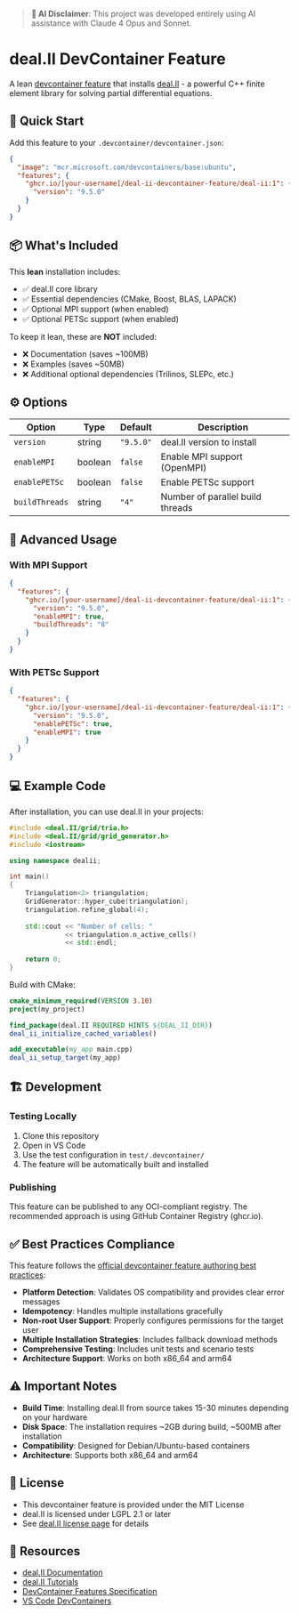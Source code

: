 > **🤖 AI Disclaimer**: This project was developed entirely using AI assistance with Claude 4 Opus and Sonnet.

# deal.II DevContainer Feature

A lean [devcontainer feature](https://code.visualstudio.com/blogs/2022/09/15/dev-container-features) that installs [deal.II](https://www.dealii.org/) - a powerful C++ finite element library for solving partial differential equations.

## 🚀 Quick Start

Add this feature to your `.devcontainer/devcontainer.json`:

```json
{
  "image": "mcr.microsoft.com/devcontainers/base:ubuntu",
  "features": {
    "ghcr.io/[your-username]/deal-ii-devcontainer-feature/deal-ii:1": {
      "version": "9.5.0"
    }
  }
}
```

## 📦 What's Included

This **lean** installation includes:
- ✅ deal.II core library
- ✅ Essential dependencies (CMake, Boost, BLAS, LAPACK)
- ✅ Optional MPI support (when enabled)
- ✅ Optional PETSc support (when enabled)

To keep it lean, these are **NOT** included:
- ❌ Documentation (saves ~100MB)
- ❌ Examples (saves ~50MB)
- ❌ Additional optional dependencies (Trilinos, SLEPc, etc.)

## ⚙️ Options

| Option | Type | Default | Description |
|--------|------|---------|-------------|
| `version` | string | `"9.5.0"` | deal.II version to install |
| `enableMPI` | boolean | `false` | Enable MPI support (OpenMPI) |
| `enablePETSc` | boolean | `false` | Enable PETSc support |
| `buildThreads` | string | `"4"` | Number of parallel build threads |

## 🔧 Advanced Usage

### With MPI Support

```json
{
  "features": {
    "ghcr.io/[your-username]/deal-ii-devcontainer-feature/deal-ii:1": {
      "version": "9.5.0",
      "enableMPI": true,
      "buildThreads": "8"
    }
  }
}
```

### With PETSc Support

```json
{
  "features": {
    "ghcr.io/[your-username]/deal-ii-devcontainer-feature/deal-ii:1": {
      "version": "9.5.0",
      "enablePETSc": true,
      "enableMPI": true
    }
  }
}
```

## 💻 Example Code

After installation, you can use deal.II in your projects:

```cpp
#include <deal.II/grid/tria.h>
#include <deal.II/grid/grid_generator.h>
#include <iostream>

using namespace dealii;

int main()
{
    Triangulation<2> triangulation;
    GridGenerator::hyper_cube(triangulation);
    triangulation.refine_global(4);
    
    std::cout << "Number of cells: " 
              << triangulation.n_active_cells() 
              << std::endl;
    
    return 0;
}
```

Build with CMake:

```cmake
cmake_minimum_required(VERSION 3.10)
project(my_project)

find_package(deal.II REQUIRED HINTS ${DEAL_II_DIR})
deal_ii_initialize_cached_variables()

add_executable(my_app main.cpp)
deal_ii_setup_target(my_app)
```

## 🏗️ Development

### Testing Locally

1. Clone this repository
2. Open in VS Code
3. Use the test configuration in `test/.devcontainer/`
4. The feature will be automatically built and installed

### Publishing

This feature can be published to any OCI-compliant registry. The recommended approach is using GitHub Container Registry (ghcr.io).

## ✅ Best Practices Compliance

This feature follows the [official devcontainer feature authoring best practices](https://containers.dev/guide/feature-authoring-best-practices):

- **Platform Detection**: Validates OS compatibility and provides clear error messages
- **Idempotency**: Handles multiple installations gracefully
- **Non-root User Support**: Properly configures permissions for the target user
- **Multiple Installation Strategies**: Includes fallback download methods
- **Comprehensive Testing**: Includes unit tests and scenario tests
- **Architecture Support**: Works on both x86_64 and arm64

## ⚠️ Important Notes

- **Build Time**: Installing deal.II from source takes 15-30 minutes depending on your hardware
- **Disk Space**: The installation requires ~2GB during build, ~500MB after installation
- **Compatibility**: Designed for Debian/Ubuntu-based containers
- **Architecture**: Supports both x86_64 and arm64

## 📄 License

- This devcontainer feature is provided under the MIT License
- deal.II is licensed under LGPL 2.1 or later
- See [deal.II license page](https://www.dealii.org/license.html) for details

## 🔗 Resources

- [deal.II Documentation](https://www.dealii.org/current/doxygen/deal.II/index.html)
- [deal.II Tutorials](https://www.dealii.org/current/doxygen/deal.II/Tutorial.html)
- [DevContainer Features Specification](https://containers.dev/implementors/features/)
- [VS Code DevContainers](https://code.visualstudio.com/docs/devcontainers/containers)